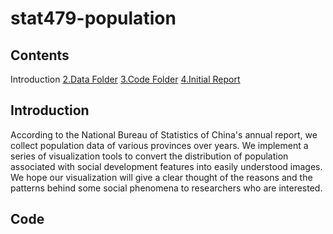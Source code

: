 # stat479-population

## Contents
Introduction
[2.Data Folder](https://github.com/caoy98/stat479-population/tree/main/data)
[3.Code Folder](https://github.com/caoy98/stat479-population/tree/main/code)
[4.Initial Report]()

## Introduction
According to the National Bureau of Statistics of China's annual report, we collect population data of various provinces over years. We implement a series of visualization tools to convert the distribution of population associated with social development features into easily understood images. We hope our visualization will give a clear thought of the reasons and the patterns behind some social phenomena to researchers who are interested.

## Code

